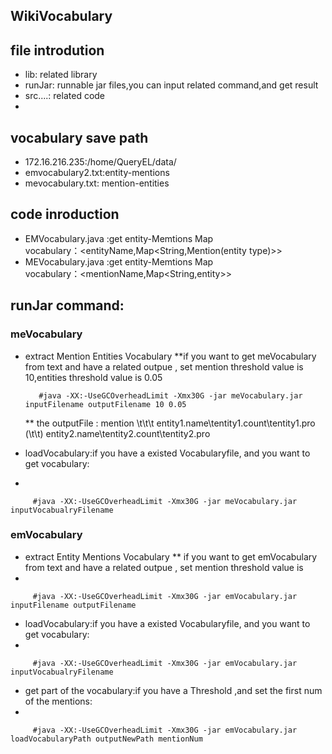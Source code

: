 ## WikiVocabulary

## file introdution
* lib: related library
* runJar: runnable jar files,you can input related command,and get result
* src....: related code 
* 
## vocabulary save path
* 172.16.216.235:/home/QueryEL/data/
* emvocabulary2.txt:entity-mentions
* mevocabulary.txt: mention-entities
## code inroduction
* EMVocabulary.java :get entity-Memtions Map  
         vocabulary：\<entityName,Map\<String,Mention(entity type)>>
* MEVocabulary.java :get entity-Memtions Map  
         vocabulary：\<mentionName,Map\<String,entity>>

## runJar command:

### meVocabulary
   
* extract  Mention  Entities Vocabulary
   **if you want to get meVocabulary from text and have a related outpue  , set mention threshold value is 10,entities  threshold value is 0.05
      
         #java -XX:-UseGCOverheadLimit -Xmx30G -jar meVocabulary.jar inputFilename outputFilename 10 0.05
  ** the outputFile : mention    \\t\\t\\t  entity1.name\\tentity1.count\\tentity1.pro  (\\t\\t)    entity2.name\\tentity2.count\\tentity2.pro
* loadVocabulary:if you have a existed Vocabularyfile, and you want to get vocabulary:
* 

 
         #java -XX:-UseGCOverheadLimit -Xmx30G -jar meVocabulary.jar inputVocabualryFilename 

### emVocabulary
* extract Entity Mentions Vocabulary
** if you want to get emVocabulary from text and have a related outpue  , set mention threshold value is 
* 
 
         #java -XX:-UseGCOverheadLimit -Xmx30G -jar emVocabulary.jar inputFilename outputFilename 

* loadVocabulary:if you have a existed Vocabularyfile, and you want to get vocabulary:
* 
 
         #java -XX:-UseGCOverheadLimit -Xmx30G -jar emVocabulary.jar inputVocabualryFilename 

* get part of the vocabulary:if you have a Threshold ,and set the first num of the mentions:
* 
 
         #java -XX:-UseGCOverheadLimit -Xmx30G -jar emVocabulary.jar loadVocabularyPath outputNewPath mentionNum 


